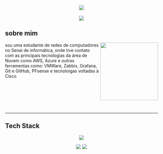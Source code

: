 <h1 align= "center">
  <img src="https://capsule-render.vercel.app/api?type=rounded&height=200&color=221644&text=Samuel😶‍🌫️&fontColor=a18594&textBg=false">
</h1>

<p align= "center">
  <img src="https://readme-typing-svg.herokuapp.com?font=outfit&size=32&duration=6000&pause=2000&color=A18594&center=true&vCenter=true&width=435&lines=Cloud+%7C+SRE">
</p>

## sobre mim

<img align="right" height= "190" src="https://cdn.pixabay.com/animation/2024/04/14/23/56/23-56-18-870_512.gif"> 

sou uma estudante de redes de computadores no Senai de informática, onde tive contato com as principais tecnologias da área de Nuvem como AWS, Azure e outras ferramentas como: VMWare, Zabbix, Grafana, Git e GitHub, PFsense e tecnoloigas voltadas à Cisco

<br>
<br>
<br>
<br>
<br>

---

## Tech Stack

<p align= "center">
  <img src="https://skillicons.dev/icons?i=linux,aws,azure,grafana,windows "
</p>
<p align= "center">  
  <img src="https://img.shields.io/badge/MariaDB-003545?style=for-the-badge&logo=mariadb&logoColor=white">
  <img src="https://img.shields.io/badge/C%2B%2B-00599C?style=for-the-badge&logo=c%2B%2B&logoColor=white">
</p>
